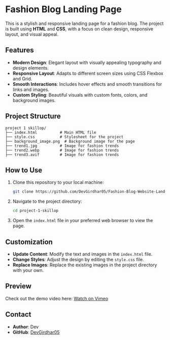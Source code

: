 # Fashion Blog Landing Page

This is a stylish and responsive landing page for a fashion blog. The project is built using **HTML** and **CSS**, with a focus on clean design, responsive layout, and visual appeal.

## Features

- **Modern Design**: Elegant layout with visually appealing typography and design elements.
- **Responsive Layout**: Adapts to different screen sizes using CSS Flexbox and Grid.
- **Smooth Interactions**: Includes hover effects and smooth transitions for links and images.
- **Custom Styling**: Beautiful visuals with custom fonts, colors, and background images.

## Project Structure

```
project 1 skillop/
├── index.html          # Main HTML file
├── style.css           # Stylesheet for the project
├── background_image.png  # Background image for the page
├── trend1.jpg          # Image for fashion trends
├── trend2.webp         # Image for fashion trends
├── trend3.avif         # Image for fashion trends
```

## How to Use

1. Clone this repository to your local machine:
   ```bash
   git clone https://github.com/DevGirdhar05/Fashion-Blog-Website-Landing-Page.git
   ```

2. Navigate to the project directory:
   ```bash
   cd project-1-skillop
   ```

3. Open the `index.html` file in your preferred web browser to view the page.

## Customization

- **Update Content**: Modify the text and images in the `index.html` file.
- **Change Styles**: Adjust the design by editing the `style.css` file.
- **Replace Images**: Replace the existing images in the project directory with your own.



## Preview

Check out the demo video here: [Watch on Vimeo](https://vimeo.com/1038476999?share=copy)

## Contact

- **Author**: Dev
- **GitHub**: [DevGirdhar05](https://github.com/DevGirdhar05)



